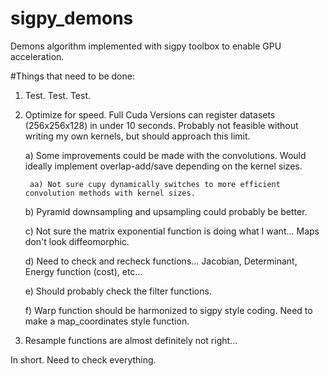 # sigpy_demons
Demons algorithm implemented with sigpy toolbox to enable GPU acceleration.

#Things that need to be done:
1) Test. Test. Test.
2) Optimize for speed. Full Cuda Versions can register datasets (256x256x128) in under 10 seconds. 
Probably not feasible without writing my own kernels, but should approach this limit.

    a) Some improvements could be made with the convolutions. Would ideally implement overlap-add/save depending on the kernel sizes.
    
        aa) Not sure cupy dynamically switches to more efficient convolution methods with kernel sizes.
      
    b) Pyramid downsampling and upsampling could probably be better.
    
    c) Not sure the matrix exponential function is doing what I want... Maps don't look diffeomorphic.
    
    d) Need to check and recheck functions... Jacobian, Determinant, Energy function (cost), etc...
    
    e) Should probably check the filter functions.
    
    f) Warp function should be harmonized to sigpy style coding. Need to make a map_coordinates style function.
    
3) Resample functions are almost definitely not right... 

In short. Need to check everything.
